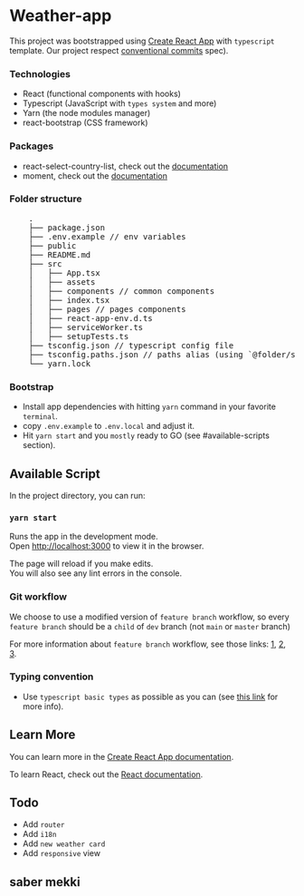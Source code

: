 # Weather-app

This project was bootstrapped using [Create React App](https://github.com/facebook/create-react-app) with `typescript` template.
Our project respect [conventional commits](https://www.conventionalcommits.org/en/v1.0.0/) spec).

### Technologies

-   React (functional components with hooks)
-   Typescript (JavaScript with `types system` and more)
-   Yarn (the node modules manager)
-   react-bootstrap (CSS framework)

### Packages
-   react-select-country-list, check out the [documentation](https://www.npmjs.com/package/react-select-country-list)
-   moment, check out the [documentation](https://momentjs.com/)

### Folder structure

<pre>
	.
	├── package.json
	├── .env.example // env variables
	├── public
	├── README.md
	├── src
	│   ├── App.tsx
	│   ├── assets
	│   ├── components // common components
	│   ├── index.tsx
	│   ├── pages // pages components
	│   ├── react-app-env.d.ts
	│   ├── serviceWorker.ts
	│   ├── setupTests.ts
	├── tsconfig.json // typescript config file
	├── tsconfig.paths.json // paths alias (using `@folder/sub_folder` instead of `../../folder/sub_folder` in `import` statements)  
	└── yarn.lock
</pre>

### Bootstrap

-   Install app dependencies with hitting `yarn` command in your favorite `terminal`.
-   copy `.env.example` to `.env.local` and adjust it.
-   Hit `yarn start` and you `mostly` ready to GO (see #available-scripts section).

## Available Script

In the project directory, you can run:

### `yarn start`

Runs the app in the development mode.\
Open [http://localhost:3000](http://localhost:3000) to view it in the browser.

The page will reload if you make edits.\
You will also see any lint errors in the console.

### Git workflow

We choose to use a modified version of `feature branch` workflow, so every `feature branch` should be a `child` of `dev` branch (not `main` or `master` branch)

For more information about `feature branch` workflow, see those links: [1](https://www.atlassian.com/git/tutorials/comparing-workflows/feature-branch-workflow), [2](https://git-scm.com/book/en/v2/Git-Branching-Branching-Workflows), [3](https://bocoup.com/blog/git-workflow-walkthrough-feature-branches).

### Typing convention
-   Use `typescript basic types` as possible as you can (see [this link](https://www.typescriptlang.org/docs/handbook/basic-types.html) for more info).


## Learn More

You can learn more in the [Create React App documentation](https://facebook.github.io/create-react-app/docs/getting-started).

To learn React, check out the [React documentation](https://reactjs.org/).

## Todo

-   Add `router`
-   Add `i18n`
-   Add `new weather card`
-   Add `responsive` view 
## saber mekki
